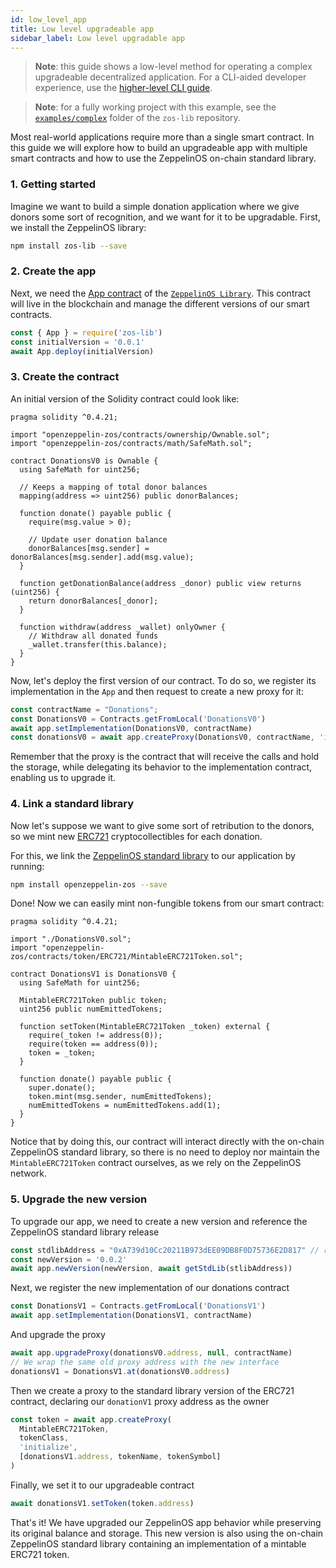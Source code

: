 ```yaml
---
id: low_level_app
title: Low level upgradeable app
sidebar_label: Low level upgradable app
---
```


> **Note**: this guide shows a low-level method for operating a complex upgradeable decentralized application. For a CLI-aided developer experience, use the [higher-level CLI guide](setup.md).

> **Note**: for a fully working project with this example, see the [`examples/complex`](https://github.com/zeppelinos/zos-lib/tree/master/examples/complex) folder of the `zos-lib` repository.

Most real-world applications require more than a single smart contract. In this guide we will explore how to build an upgradeable app with multiple smart contracts and how to use the ZeppelinOS on-chain standard library.

### 1. Getting started

Imagine we want to build a simple donation application where we give donors some sort of recognition, and we want for it to be upgradable. First, we install the ZeppelinOS library:

```sh
npm install zos-lib --save
```

### 2. Create the app

Next, we need the [App contract](https://github.com/zeppelinos/zos-lib/tree/master/contracts/application) of the [`ZeppelinOS Library`](https://github.com/zeppelinos/zos-lib). 
This contract will live in the blockchain and manage the different versions of our smart contracts.

```js
const { App } = require('zos-lib')
const initialVersion = '0.0.1'
await App.deploy(initialVersion)
```

### 3. Create the contract

An initial version of the Solidity contract could look like:

```sol
pragma solidity ^0.4.21;

import "openzeppelin-zos/contracts/ownership/Ownable.sol";
import "openzeppelin-zos/contracts/math/SafeMath.sol";

contract DonationsV0 is Ownable {
  using SafeMath for uint256;

  // Keeps a mapping of total donor balances
  mapping(address => uint256) public donorBalances;

  function donate() payable public {
    require(msg.value > 0);

    // Update user donation balance
    donorBalances[msg.sender] = donorBalances[msg.sender].add(msg.value);
  }

  function getDonationBalance(address _donor) public view returns (uint256) {
    return donorBalances[_donor];
  }

  function withdraw(address _wallet) onlyOwner {
    // Withdraw all donated funds
    _wallet.transfer(this.balance);
  }
}
```

Now, let's deploy the first version of our contract. To do so, we register its implementation in the `App` and then request to create a new proxy for it:

```js
const contractName = "Donations";
const DonationsV0 = Contracts.getFromLocal('DonationsV0')
await app.setImplementation(DonationsV0, contractName)
const donationsV0 = await app.createProxy(DonationsV0, contractName, 'initialize', [owner])
```

Remember that the proxy is the contract that will receive the calls and hold the storage, while delegating its behavior to the implementation contract, enabling us to upgrade it.

### 4. Link a standard library

Now let's suppose we want to give some sort of retribution to the donors, so we mint new [ERC721](http://erc721.org/) cryptocollectibles for each donation. 

For this, we link the [ZeppelinOS standard library](https://www.npmjs.com/package/openzeppelin-zos) to our application by running:

```sh
npm install openzeppelin-zos --save
```

Done! Now we can easily mint non-fungible tokens from our smart contract:

```sol
pragma solidity ^0.4.21;

import "./DonationsV0.sol";
import "openzeppelin-zos/contracts/token/ERC721/MintableERC721Token.sol";

contract DonationsV1 is DonationsV0 {
  using SafeMath for uint256;

  MintableERC721Token public token;
  uint256 public numEmittedTokens;

  function setToken(MintableERC721Token _token) external {
    require(_token != address(0));
    require(token == address(0));
    token = _token;
  }

  function donate() payable public {
    super.donate();
    token.mint(msg.sender, numEmittedTokens);
    numEmittedTokens = numEmittedTokens.add(1);
  }
}
```

Notice that by doing this, our contract will interact directly with the on-chain ZeppelinOS standard library, so there is no need to deploy nor maintain the `MintableERC721Token` contract ourselves, as we rely on the ZeppelinOS network.

### 5. Upgrade the new version

To upgrade our app, we need to create a new version and reference the ZeppelinOS standard library release

```js
const stdlibAddress = "0xA739d10Cc20211B973dEE09DB8F0D75736E2D817" // ropsten release
const newVersion = '0.0.2'
await app.newVersion(newVersion, await getStdLib(stlibAddress))
```

Next, we register the new implementation of our donations contract

```js
const DonationsV1 = Contracts.getFromLocal('DonationsV1')
await app.setImplementation(DonationsV1, contractName)
```

And upgrade the proxy

```js
await app.upgradeProxy(donationsV0.address, null, contractName)
// We wrap the same old proxy address with the new interface
donationsV1 = DonationsV1.at(donationsV0.address)
```

Then we create a proxy to the standard library version of the ERC721 contract, declaring our `donationV1` proxy address as the owner

```js
const token = await app.createProxy(
  MintableERC721Token, 
  tokenClass,
  'initialize',
  [donationsV1.address, tokenName, tokenSymbol]
)
```

Finally, we set it to our upgradeable contract

```js
await donationsV1.setToken(token.address)
```

That's it! We have upgraded our ZeppelinOS app behavior while preserving its original balance and storage. This new version is also using the on-chain ZeppelinOS standard library containing an implementation of a mintable ERC721 token.